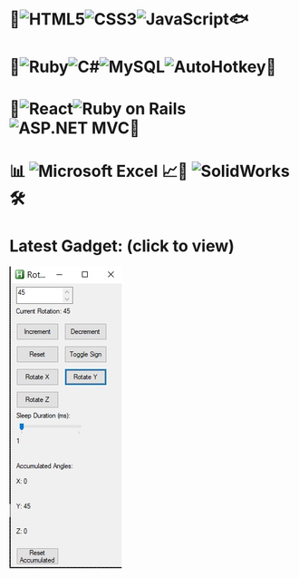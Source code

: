 # 
# :ocean:![HTML5](https://img.shields.io/badge/HTML5-E34F26?style=for-the-badge&logo=html5&logoColor=white)![CSS3](https://img.shields.io/badge/CSS3-%231572B6.svg?style=for-the-badge&logo=css3&logoColor=white)![JavaScript](https://img.shields.io/badge/JavaScript-323330?style=for-the-badge&logo=javascript&logoColor=F7DF1E):fish:
# :dolphin:![Ruby](https://img.shields.io/badge/Ruby-CC342D?style=for-the-badge&logo=ruby&logoColor=white)![C#](https://img.shields.io/badge/C%23-239120?style=for-the-badge&logo=c-sharp&logoColor=white)![MySQL](https://img.shields.io/badge/MySQL-4479A1?style=for-the-badge&logo=mysql&logoColor=white)![AutoHotkey](https://img.shields.io/badge/AutoHotkey-334455?style=for-the-badge&logo=autohotkey&logoColor=white):octopus:
# :palm_tree:![React](https://img.shields.io/badge/React-20232A?style=for-the-badge&logo=react&logoColor=61DAFB)![Ruby on Rails](https://img.shields.io/badge/Ruby%20on%20Rails-CC0000?style=for-the-badge&logo=ruby-on-rails&logoColor=white)![ASP.NET MVC](https://img.shields.io/badge/ASP.NET%20MVC-5C2D91?style=for-the-badge&logo=asp.net&logoColor=white):palm_tree:
# :bar_chart: ![Microsoft Excel](https://img.shields.io/badge/Microsoft%20Excel-217346?style=for-the-badge&logo=microsoft-excel&logoColor=white) :chart_with_upwards_trend:📐  ![SolidWorks](https://img.shields.io/badge/SolidWorks-FF0000?style=for-the-badge&logo=dassault%20systèmes&logoColor=white) 🛠️

# Latest Gadget: (click to view)
[![Screenshot of HammerHelper](https://github.com/The-Roofer/AutoHotkeyScripts/blob/main/Tools/HammerHelper/screenshots/Gui.jpg)](https://github.com/The-Roofer/AutoHotkeyScripts/tree/main/Tools/HammerHelper)

